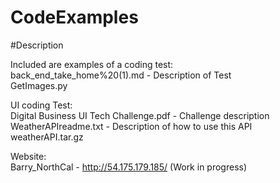 # CodeExamples

#Description


Included are examples of a coding test:  
    back_end_take_home%20(1).md  - Description of Test  
    GetImages.py     
    
UI coding Test:  
    Digital Business UI Tech Challenge.pdf - Challenge description  
    WeatherAPIreadme.txt  - Description of how to use this API  
    weatherAPI.tar.gz  
    
Website:  
Barry_NorthCal - http://54.175.179.185/  (Work in progress)  
